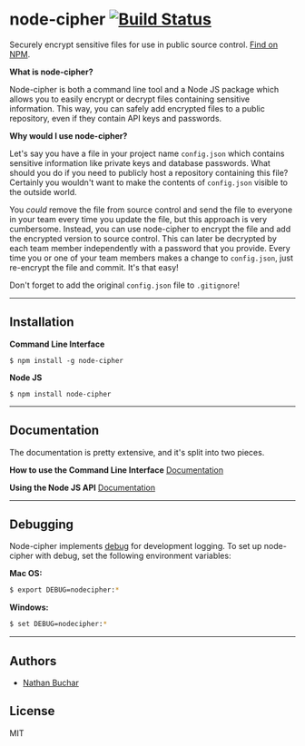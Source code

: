 node-cipher [![Build Status](https://travis-ci.org/nathanbuchar/node-cipher.svg?branch=master)](https://travis-ci.org/nathanbuchar/node-cipher)
===========

Securely encrypt sensitive files for use in public source control. [Find on NPM](https://www.npmjs.com/package/node-cipher).


**What is node-cipher?**

Node-cipher is both a command line tool and a Node JS package which allows you to easily encrypt or decrypt files containing sensitive information. This way, you can safely add encrypted files to a public repository, even if they contain API keys and passwords.


**Why would I use node-cipher?**

Let's say you have a file in your project name `config.json` which contains sensitive information like private keys and database passwords. What should you do if you need to publicly host a repository containing this file? Certainly you wouldn't want to make the contents of `config.json` visible to the outside world.

You *could* remove the file from source control and send the file to everyone in your team every time you update the file, but this approach is very cumbersome. Instead, you can use node-cipher to encrypt the file and add the encrypted version to source control. This can later be decrypted by each team member independently with a password that you provide. Every time you or one of your team members makes a change to `config.json`, just re-encrypt the file and commit. It's that easy!

Don't forget to add the original `config.json` file to `.gitignore`!

***


Installation
------------

**Command Line Interface**
```
$ npm install -g node-cipher
```

**Node JS**
```
$ npm install node-cipher
```


***


Documentation
-------------

The documentation is pretty extensive, and it's split into two pieces.

**How to use the Command Line Interface**
[Documentation](https://github.com/nathanbuchar/node-cipher/blob/master/docs/cli.md)

**Using the Node JS API**
[Documentation](https://github.com/nathanbuchar/node-cipher/blob/master/docs/api.md)


***


Debugging
---------

Node-cipher implements [debug](https://github.com/visionmedia/debug) for development logging. To set up node-cipher with debug, set the following environment variables:

**Mac OS:**
```bash
$ export DEBUG=nodecipher:*
```

**Windows:**
```bash
$ set DEBUG=nodecipher:*
```


***


Authors
-------
* [Nathan Buchar](mailto:hello@nathanbuchar.com)


License
-------
MIT
